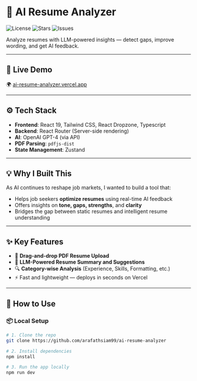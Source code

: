 # 🧠 AI Resume Analyzer

![License](https://img.shields.io/github/license/arafathsiam99/ai-resume-analyzer?style=flat-square)
![Stars](https://img.shields.io/github/stars/arafathsiam99/ai-resume-analyzer?style=flat-square)
![Issues](https://img.shields.io/github/issues/arafathsiam99/ai-resume-analyzer?style=flat-square)

Analyze resumes with LLM-powered insights — detect gaps, improve wording, and get AI feedback.

---

## 🔗 Live Demo

🌍 [ai-resume-analyzer.vercel.app](https://ai-resume-analyzer-one-chi.vercel.app/)  

---

## ⚙️ Tech Stack

- **Frontend**: React 19, Tailwind CSS, React Dropzone, Typescript
- **Backend**: React Router (Server-side rendering)
- **AI**: OpenAI GPT-4 (via API)
- **PDF Parsing**: `pdfjs-dist`
- **State Management**: Zustand

---

## 💡 Why I Built This

As AI continues to reshape job markets, I wanted to build a tool that:

- Helps job seekers **optimize resumes** using real-time AI feedback
- Offers insights on **tone, gaps, strengths**, and **clarity**
- Bridges the gap between static resumes and intelligent resume understanding

---

## ✨ Key Features

- 📄 **Drag-and-drop PDF Resume Upload**
- 🧠 **LLM-Powered Resume Summary and Suggestions**
- 🔍 **Category-wise Analysis** (Experience, Skills, Formatting, etc.)
- ⚡ Fast and lightweight — deploys in seconds on Vercel

---

## 🚀 How to Use

### 📦 Local Setup

```bash
# 1. Clone the repo
git clone https://github.com/arafathsiam99/ai-resume-analyzer

# 2. Install dependencies
npm install

# 3. Run the app locally
npm run dev
